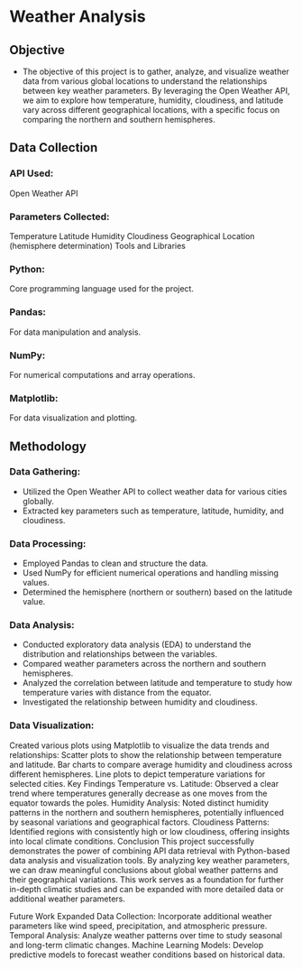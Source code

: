# Weather Analysis
## Objective
* The objective of this project is to gather, analyze, and visualize weather data from various global locations to understand the relationships between key weather parameters. By leveraging the Open Weather API, we aim to explore how temperature, humidity, cloudiness, and latitude vary across different geographical locations, with a specific focus on comparing the northern and southern hemispheres.

## Data Collection
### API Used: 
Open Weather API
### Parameters Collected:
Temperature
Latitude
Humidity
Cloudiness
Geographical Location (hemisphere determination)
Tools and Libraries
### Python: 
Core programming language used for the project.
### Pandas: 
For data manipulation and analysis.
### NumPy: 
For numerical computations and array operations.
### Matplotlib: 
For data visualization and plotting.

## Methodology
### Data Gathering:

* Utilized the Open Weather API to collect weather data for various cities globally.
* Extracted key parameters such as temperature, latitude, humidity, and cloudiness.

### Data Processing:

* Employed Pandas to clean and structure the data.
* Used NumPy for efficient numerical operations and handling missing values.
* Determined the hemisphere (northern or southern) based on the latitude value.

### Data Analysis:

* Conducted exploratory data analysis (EDA) to understand the distribution and relationships between the variables.
* Compared weather parameters across the northern and southern hemispheres.
* Analyzed the correlation between latitude and temperature to study how temperature varies with distance from the equator.
* Investigated the relationship between humidity and cloudiness.

### Data Visualization:

Created various plots using Matplotlib to visualize the data trends and relationships:
Scatter plots to show the relationship between temperature and latitude.
Bar charts to compare average humidity and cloudiness across different hemispheres.
Line plots to depict temperature variations for selected cities.
Key Findings
Temperature vs. Latitude: Observed a clear trend where temperatures generally decrease as one moves from the equator towards the poles.
Humidity Analysis: Noted distinct humidity patterns in the northern and southern hemispheres, potentially influenced by seasonal variations and geographical factors.
Cloudiness Patterns: Identified regions with consistently high or low cloudiness, offering insights into local climate conditions.
Conclusion
This project successfully demonstrates the power of combining API data retrieval with Python-based data analysis and visualization tools. By analyzing key weather parameters, we can draw meaningful conclusions about global weather patterns and their geographical variations. This work serves as a foundation for further in-depth climatic studies and can be expanded with more detailed data or additional weather parameters.

Future Work
Expanded Data Collection: Incorporate additional weather parameters like wind speed, precipitation, and atmospheric pressure.
Temporal Analysis: Analyze weather patterns over time to study seasonal and long-term climatic changes.
Machine Learning Models: Develop predictive models to forecast weather conditions based on historical data.
